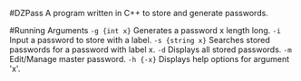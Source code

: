 #DZPass
A program written in C++ to store and generate passwords.

#Running Arguments
```-g {int x}``` Generates a password x length long.
```-i ``` Input a password to store with a label.
```-s {string x}``` Searches stored passwords for a password with label x.
```-d``` Displays all stored passwords.
```-m``` Edit/Manage master password.
```-h {-x}``` Displays help options for argument 'x'.